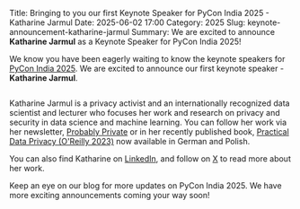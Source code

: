 Title: Bringing to you our first Keynote Speaker for PyCon India 2025 - Katharine Jarmul
Date: 2025-06-02 17:00
Category: 2025
Slug: keynote-announcement-katharine-jarmul
Summary: We are excited to announce **Katharine Jarmul** as a Keynote Speaker for PyCon India 2025!

We know you have been eagerly waiting to know the keynote speakers for [PyCon India 2025](https://in.pycon.org/2025/). We are excited to announce our first keynote speaker - **Katharine Jarmul**.

<p align="center" data-aos="fade-right"  data-aos-duration="1000">
    <img src="/images/2025/katharine-jarmul.png" alt="" class="img-fluid" style="border-radius: 10%; max-height: 350px;">
</p>

Katharine Jarmul is a privacy activist and an internationally recognized data scientist and lecturer who focuses her work and research on privacy and security in data science and machine learning. You can follow her work via her newsletter, [Probably Private](https://probablyprivate.com/) or in her recently published book, [Practical Data Privacy (O'Reilly 2023)](https://www.oreilly.com/library/view/practical-data-privacy/9781098129453/) now available in German and Polish.

You can also find Katharine on [LinkedIn](https://www.linkedin.com/in/katharinejarmul/), and follow on [X](https://x.com/kjam) to read more about her work.

Keep an eye on our blog for more updates on PyCon India 2025. We have more exciting announcements coming your way soon!
